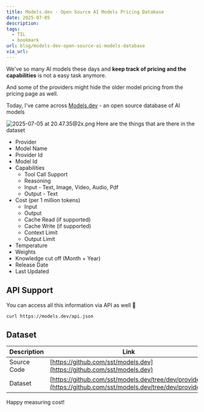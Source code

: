 ```yaml
---
title: Models.dev - Open Source AI Models Pricing Database
date: 2025-07-05
description: 
tags:
  - TIL
  - bookmark
url: blog/models-dev-open-source-ai-models-database
via_url:
---
```

We've so many AI models these days and **keep track of pricing and the capabilities** is not a easy task anymore.

And some of the providers might hide the older model pricing from the pricing page as well.

Today, I've came across [Models.dev](https://models.dev/)  - an open source database of AI models

![2025-07-05 at 20.47.35@2x.png](/images/2025-07-05-at-20.47.35-at-2x.png)
Here are the things that are there in the dataset
- Provider
- Model Name
- Provider Id
- Model Id
- Capabilities
	- Tool Call Support
	- Reasoning
	- Input - Text, Image, Video, Audio, Pdf
	- Output - Text
- Cost (per 1 million tokens)
	- Input
	- Output
	- Cache Read (if supported)
	- Cache Write (if supported)
	- Context Limit
	- Output Limit
- Temperature
- Weights
- Knowledge cut off (Month + Year)
- Release Date
- Last Updated

## API Support

You can access all this information via API as well 🤯

```shell
curl https://models.dev/api.json
```

## Dataset

| **Description** | **Link**                                                                                                     |
| --------------- | ------------------------------------------------------------------------------------------------------------ |
| Source Code     | [https://github.com/sst/models.dev](https://github.com/sst/models.dev)                                       |
| Dataset         | [https://github.com/sst/models.dev/tree/dev/providers](https://github.com/sst/models.dev/tree/dev/providers) |

Happy measuring cost!